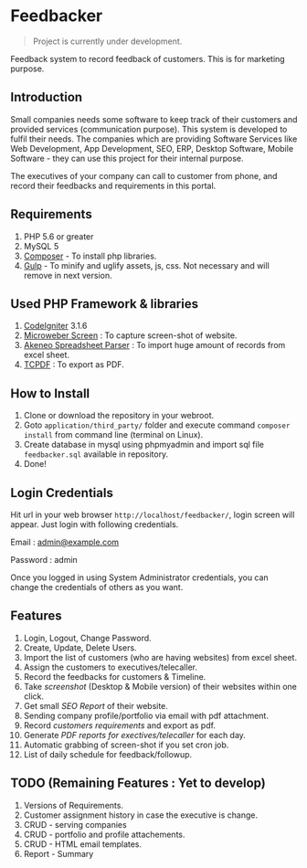 # Feedbacker
> Project is currently under development.

Feedback system to record feedback of customers. This is for marketing purpose.

## Introduction
Small companies needs some software to keep track of their customers and provided services (communication purpose). This system is developed to fulfil their needs. The companies which are providing Software Services like Web Development, App Development, SEO, ERP, Desktop Software, Mobile Software - they can use this project for their internal purpose.

The executives of your company can call to customer from phone, and record their feedbacks and requirements in this portal.

## Requirements
1. PHP 5.6 or greater
2. MySQL 5
3. [Composer](https://getcomposer.org) - To install php libraries.
4. [Gulp](https://gulpjs.com/) - To minify and uglify assets, js, css. Not necessary and will remove in next version.

## Used PHP Framework & libraries
1. [CodeIgniter](https://codeigniter.com/) 3.1.6
2. [Microweber Screen](https://github.com/microweber/screen) : To capture screen-shot of website.
3. [Akeneo Spreadsheet Parser](https://github.com/akeneo-labs/spreadsheet-parser) : To import huge amount of records from excel sheet.
4. [TCPDF](https://github.com/tecnickcom/tcpdf) : To export as PDF.

## How to Install

1. Clone or download the repository in your webroot.
2. Goto ```application/third_party/``` folder and execute command ```composer install``` from command line (terminal on Linux).
3. Create database in mysql using phpmyadmin and import sql file ```feedbacker.sql``` available in repository.
4. Done!

## Login Credentials
Hit url in your web browser ```http://localhost/feedbacker/```, login screen will appear. Just login with following credentials.

Email : admin@example.com

Password : admin

Once you logged in using System Administrator credentials, you can change the credentials of others as you want.

## Features
1. Login, Logout, Change Password.
2. Create, Update, Delete Users.
3. Import the list of customers (who are having websites) from excel sheet.
4. Assign the customers to executives/telecaller.
5. Record the feedbacks for customers & Timeline.
6. Take *screenshot* (Desktop & Mobile version) of their websites within one click.
7. Get small *SEO Report* of their website.
8. Sending company profile/portfolio via email with pdf attachment.
9. Record *customers requirements* and export as pdf.
10. Generate *PDF reports for exectives/telecaller* for each day.
11. Automatic grabbing of screen-shot if you set cron job.
12. List of daily schedule for feedback/followup.

## TODO (Remaining Features : Yet to develop)
1. Versions of Requirements.
2. Customer assignment history in case the executive is change.
3. CRUD - serving companies 
4. CRUD - portfolio and profile attachements.
5. CRUD - HTML email templates.
6. Report - Summary
